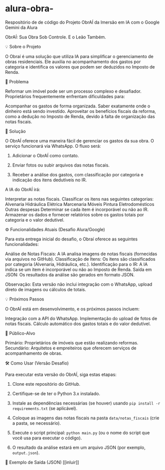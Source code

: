 # alura-obra-
Respositório de de código do Projeto ObrAÍ da Imersão em IA com o Google Gemini da Alura

ObrAÍ: Sua Obra Sob Controle. E o Leão Também.

💡 Sobre o Projeto

O Obraí é uma solução que utiliza IA para simplificar o gerenciamento de obras residenciais. Ele auxilia no acompanhamento dos gastos por categoria e identifica os valores que podem ser deduzidos no Imposto de Renda.

🎯 Problema 

Reformar um imóvel pode ser um processo complexo e desafiador. Proprietários frequentemente enfrentam dificuldades para:

Acompanhar os gastos de forma organizada.
Saber exatamente onde o dinheiro está sendo investido.
Aproveitar os benefícios fiscais da reforma, como a dedução no Imposto de Renda, devido à falta de organização das notas fiscais.

🚀 Solução 

O ObrAÍ oferece uma maneira fácil de gerenciar os gastos da sua obra. O serviço funcionará via WhatsApp. O fluxo será:

1. Adicionar o ObrAÍ como contato.

2. Enviar fotos ou subir arquivos das notas fiscais.

3. Receber a análise dos gastos, com classificação por categoria e indicação dos itens dedutíveis no IR.

A IA do ObrAÍ irá:

Interpretar as notas fiscais.
Classificar os itens nas seguintes categorias:
Alvenaria
Hidráulica
Elétrica
Marcenaria
Móveis
Pintura
Eletrodomésticos
Outras despesas
Determinar se cada item é incorporável ou não ao IR.
Armazenar os dados e fornecer relatórios sobre os gastos totais por categoria e o valor dedutível.

⚙️ Funcionalidades Atuais (Desafio Alura/Google)

Para esta entrega inicial do desafio, o Obraí oferece as seguintes funcionalidades:

Análise de Notas Fiscais: A IA analisa imagens de notas fiscais (fornecidas via arquivos no GitHub).
Classificação de Itens: Os itens são classificados por categoria (Alvenaria, Hidráulica, etc.).
Identificação para o IR: A IA indica se um item é incorporável ou não ao Imposto de Renda.
Saída em JSON: Os resultados da análise são gerados em formato JSON.

Observação: Esta versão não inclui integração com o WhatsApp, upload direto de imagens ou cálculos de totais.

💡 Próximos Passos 

O ObrAÍ está em desenvolvimento, e os próximos passos incluem:

Integração com a API do WhatsApp.
Implementação do upload de fotos de notas fiscais.
Cálculo automático dos gastos totais e do valor dedutível.

🎯 Público-Alvo

Primário: Proprietários de imóveis que estão realizando reformas.
Secundário: Arquitetos e empreiteiros que oferecem serviços de acompanhamento de obras.

🛠️ Como Usar (Versão Desafio) 

Para executar esta versão do ObrAÍ, siga estas etapas:

1. Clone este repositório do GitHub.

2. Certifique-se de ter o Python 3.x instalado.

3. Instale as dependências necessárias (se houver) usando `pip install -r requirements.txt` (se aplicável).

4. Coloque as imagens das notas fiscais na pasta `data/notas_fiscais` (crie a pasta, se necessário).

5. Execute o script principal: `python main.py` (ou o nome do script que você usa para executar o código).

6. O resultado da análise estará em um arquivo JSON (por exemplo, `output.json`).

📄 Exemplo de Saída (JSON) [[inluir]]

```json { "nota_fiscal_1.jpg": [ { "item": "Saco de cimento 50kg", "categoria": "Alvenaria", "incorporavel_ir": true }, { "item": "Torneira cromada", "categoria": "Hidráulica", "incorporavel_ir": false } ], "nota_fiscal_2.png": [ // Outros itens e notas fiscais ] } 
